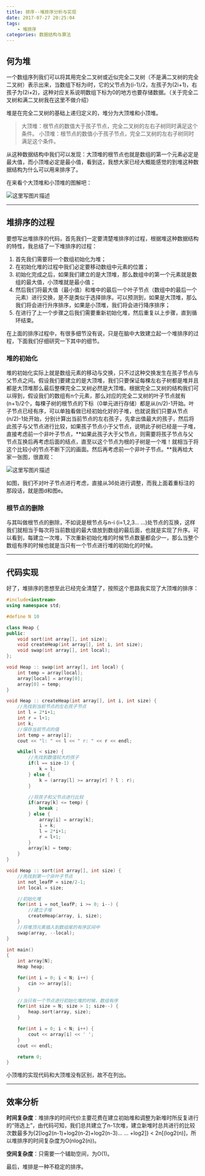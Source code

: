 ```yaml
---
title: 排序--堆排序分析与实现
date: 2017-07-27 20:25:04
tags:
    - 堆排序
categories: 数据结构与算法
---
```


## **何为堆**

一个数组序列我们可以将其用完全二叉树或近似完全二叉树（不是满二叉树的完全二叉树）表示出来，当数组下标为i时，它的父节点为(i-1)/2，左孩子为(2i+1)，右孩子为(2i+2)，这种对应关系说明数组下标为0的地方也要存储数据。（关于完全二叉树和满二叉树我在这里不做介绍）

堆是在完全二叉树的基础上递归定义的，堆分为大顶堆和小顶堆。

> 大顶堆：根节点的数值大于孩子节点，完全二叉树的左右子树同时满足这个条件。
> 小顶堆：根节点的数值小于孩子节点，完全二叉树的左右子树同时满足这个条件。

从这种数据结构中我们可以发现：大顶堆的根节点也就是数组的第一个元素必定是最大值，而小顶堆必定是最小值，看到这，我想大家已经大概能感觉的到堆这种数据结构为什么可以用来排序了。

在来看个大顶堆和小顶堆的图解吧：

![这里写图片描述](大顶堆与小顶堆.jpg)


----------
## **堆排序的过程**

要想写出堆排序的代码，首先我们一定要清楚堆排序的过程，根据堆这种数据结构的特性，我总结了一下堆排序的过程：

1. 首先我们需要将一个数组初始化为堆；
2. 在初始化堆的过程中我们必定要移动数组中元素的位置；
3. 初始化完成之后，如果我们建立的是大顶堆，那么数组中的第一个元素就是数组的最大值，小顶堆就是最小值；
4. 然后我们将最大值（最小值）和堆中的最后一个叶子节点（数组中的最后一个元素）进行交换，是不是类似于选择排序。可以预测到，如果是大顶堆，那么我们将会进行升序排序，如果是小顶堆，我们将会进行降序排序；
5. 在进行了上一个步骤之后我们需要重新初始化堆，然后重复以上步骤，直到循环结束。

在上面的排序过程中，有很多细节没有说，只是在脑中大致建立起一个堆排序的过程，下面我们仔细研究一下其中的细节。

### **堆的初始化**

堆的初始化实际上就是数组元素的移动与交换，只不过这种交换发生在孩子节点与父节点之间。假设我们要建立的是大顶堆，我们只要保证每棵左右子树都是堆并且都是大顶堆那么最后整棵完全二叉树必然是大顶堆。根据完全二叉树的结构我们可以得到，假设我们的数组有n个元素，那么对应的完全二叉树的叶子节点就有(n+1)/2个，每棵子树的根节点的下标（0单元进行存储）都是从(n/2)-1开始。叶子节点已经有序，可以单独看做已经初始化好的子堆，也就说我们只要从节点(n/2)-1处开始，分别计算出当前节点的左右孩子，先拿出值最大的孩子，然后将此孩子与父节点进行比较，如果孩子节点小于父节点，说明此子树已经是一子堆，直接考虑前一个非叶子节点，**如果此孩子大于父节点，则需要将孩子节点与父节点互换后再考虑后面的结点，直至以这个节点为根的子树是一个堆！就相当于将这个比较小的节点不断下沉的画面。然后再考虑前一个非叶子节点。**我再给大家一张图，很直观：

![这里写图片描述](堆的初始化.jpg)

如图，我们不对叶子节点进行考虑，直接从36处进行调整，而我上面着重标注的那段话，就是图d和图e。

### **根节点的删除**

与其叫做根节点的删除，不如说是根节点与n-i  (i=1,2,3... ...)处节点的互换，这样我们就相当于每次将当前数组的最大值放到数组的最后面，也就是实现了升序。可以看到，每建立一次堆，下次重新初始化堆的时候节点数量都会少一，那么当整个数组有序的时候也就是当只有一个节点进行堆的初始化的时候。


----------
## **代码实现**

好了，堆排序的思想至此已经完全清楚了，按照这个思路我实现了大顶堆的排序：

```c++
#include<iostream>
using namespace std;

#define N 10

class Heap {
public:
    void sort(int array[], int size);
    void createHeap(int array[], int i, int size);
    void swap(int array[], int local);
};

void Heap :: swap(int array[], int local) {
    int temp = array[local];
    array[local] = array[0];
    array[0] = temp;
}

void Heap :: createHeap(int array[], int i, int size) {
    //先找到当前节点的左右孩子节点
    int l = 2*i+1;
    int r = l+1;
    int k;
    //保存当前节点的值
    int temp = array[i];
    cout << "l: " << l << " r: " << r << endl;

    while(l < size) {
        //先找到数值较大的孩子
        if(l == size-1) {
            k = l;
        } else {
            k = (array[l] >= array[r] ? l : r);
        }

        //将孩子和父节点进行比较
        if(array[k] <= temp) {
            break ;
        } else {
            array[i] = array[k];
            i = k;
            l = 2*i+1;
            r = l+1;
        }
        array[k] = temp;
    }
}

void Heap :: sort(int array[], int size) {
    //先找到第一个非叶子节点
    int not_leafP = size/2-1;
    int local = size;

    //初始化堆
    for(int i = not_leafP; i >= 0; i--) {
        //建立子堆
        createHeap(array, i, size);
    }
    //将堆顶元素插入到数组尾的有序区间中
    swap(array, --local);
}

int main()
{
    int array[N];
    Heap heap;

    for(int i = 0; i < N; i++) {
        cin >> array[i];
    }
    
    //当只有一个节点进行初始化堆的时候，数组有序
    for(int size = N; size > 1; size--) {
        heap.sort(array, size);
    }

    for(int i = 0; i < N; i++) {
        cout << array[i] << ' ';
    }
    cout << endl;

    return 0;
}
```

小顶堆的实现代码和大顶堆没有区别，故不在列出。


----------
## **效率分析**

**时间复杂度**：堆排序的时间代价主要花费在建立初始堆和调整为新堆时所反复进行的“筛选上”，由代码可知，我们总共建立了n-1次堆，建立新堆时总共进行的比较次数最多为{2[log2(n-1)+log2(n-2)+log2(n-3)... ... +log2]} < 2n[(log2(n)]，所以堆排序的时间复杂度为O(nlog2(n))。

**空间复杂度**：只需要一个辅助空间，为O(1)。

最后，堆排是一种不稳定的排序。